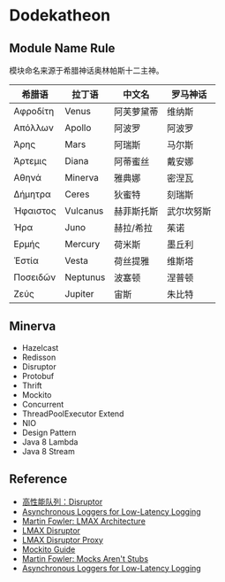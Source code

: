 # Dodekatheon

## Module Name Rule
模块命名来源于希腊神话奥林帕斯十二主神。

| 希腊语 | 拉丁语 | 中文名 | 罗马神话 | 
| --- | --- | --- | --- | 
| Aφροδίτη | Venus | 阿芙萝黛蒂 | 维纳斯 | 
| Aπόλλων | Apollo | 阿波罗 | 阿波罗 | 
| Άρης | Mars | 阿瑞斯 | 马尔斯 | 
| Άρτεμις | Diana | 阿蒂蜜丝 | 戴安娜 | 
| Αθηνά | Minerva | 雅典娜 | 密涅瓦 | 
| Δήμητρα | Ceres | 狄蜜特 | 刻瑞斯 | 
| Ήφαιστος | Vulcanus | 赫菲斯托斯 | 武尔坎努斯 | 
| Ήρα | Juno | 赫拉/希拉 | 茱诺 | 
| Ερμής | Mercury | 荷米斯 | 墨丘利 | 
| Ἑστία | Vesta	| 荷丝提雅 | 维斯塔 | 
| Ποσειδῶν | Neptunus | 波塞顿 | 涅普顿 | 
| Ζεύς | Jupiter | 宙斯 | 朱比特 | 

## Minerva

* Hazelcast
* Redisson
* Disruptor
* Protobuf
* Thrift
* Mockito
* Concurrent
* ThreadPoolExecutor Extend
* NIO
* Design Pattern
* Java 8 Lambda
* Java 8 Stream

## Reference

* [高性能队列：Disruptor](https://tech.meituan.com/disruptor.html)
* [Asynchronous Loggers for Low-Latency Logging](https://logging.apache.org/log4j/2.x/manual/async.html)
* [Martin Fowler: LMAX Architecture](https://martinfowler.com/articles/lmax.html)
* [LMAX Disruptor](http://lmax-exchange.github.io/disruptor)
* [LMAX Disruptor Proxy](https://github.com/LMAX-Exchange/disruptor-proxy)
* [Mockito Guide](https://static.javadoc.io/org.mockito/mockito-core/2.23.4/org/mockito/Mockito.html)
* [Martin Fowler: Mocks Aren't Stubs](https://martinfowler.com/articles/mocksArentStubs.html)
* [Asynchronous Loggers for Low-Latency Logging](https://logging.apache.org/log4j/2.x/manual/async.html)

